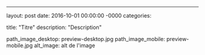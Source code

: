 ---
layout: post
date:   2016-10-01 00:00:00 -0000
categories:

title:  "Titre"
description: "Description"

path_image_desktop: preview-desktop.jpg
path_image_mobile: preview-mobile.jpg
alt_image: alt de l'image
